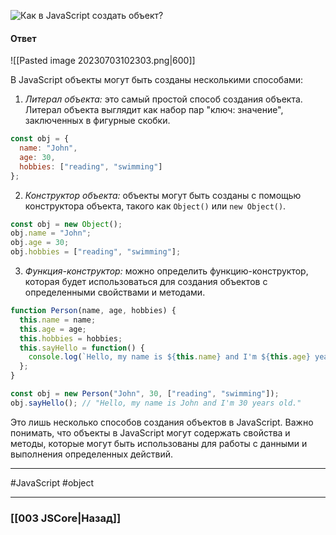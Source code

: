 ![Как в JavaScript создать объект?](https://youtu.be/w-vUj0gHGgg?t=83)

#### Ответ

![[Pasted image 20230703102303.png|600]]

В JavaScript объекты могут быть созданы несколькими способами:

1. *Литерал объекта:* это самый простой способ создания объекта. Литерал объекта выглядит как набор пар "ключ: значение", заключенных в фигурные скобки.

```javascript
const obj = {
  name: "John",
  age: 30,
  hobbies: ["reading", "swimming"]
};
```

2. *Конструктор объекта:* объекты могут быть созданы с помощью конструктора объекта, такого как `Object()` или `new Object()`.

```javascript
const obj = new Object();
obj.name = "John";
obj.age = 30;
obj.hobbies = ["reading", "swimming"];
```

3. *Функция-конструктор:* можно определить функцию-конструктор, которая будет использоваться для создания объектов с определенными свойствами и методами.

```javascript
function Person(name, age, hobbies) {
  this.name = name;
  this.age = age;
  this.hobbies = hobbies;
  this.sayHello = function() {
    console.log(`Hello, my name is ${this.name} and I'm ${this.age} years old.`);
  };
}

const obj = new Person("John", 30, ["reading", "swimming"]);
obj.sayHello(); // "Hello, my name is John and I'm 30 years old."
```

Это лишь несколько способов создания объектов в JavaScript. Важно понимать, что объекты в JavaScript могут содержать свойства и методы, которые могут быть использованы для работы с данными и выполнения определенных действий.

___
 #JavaScript #object 

___

### [[003 JSCore|Назад]]